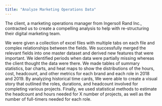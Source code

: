 ```yaml
---
title: "Analyze Marketing Operations Data"
---
```


The client, a marketing operations manager from Ingersoll Rand Inc., contracted us to create a compelling analysis to help with re-structuring their digital marketing team.

We were given a collection of excel files with multiple tabs on each file and complex relationships between the fields. We successfully merged the relevant fields into one master dataset and derived new features that were important. We identified periods when data were partially missing whereas the client thought the data were there. We made tables of summary statistics, bar charts, and heat maps to show the distributions of the hours, cost, headcount, and other metrics for each brand and each role in 2018 and 2019. By analyzing historical time cards, We were able to create a visual story that outlined the roles, durations, and headcount involved for completing various projects. Finally, we used statistical methods to estimate the headcount and hours needed for X number of projects, as well as the number of full-timers needed for each role.